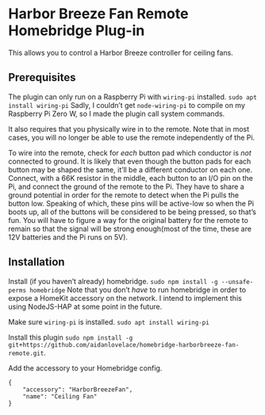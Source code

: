 # Harbor Breeze Fan Remote Homebridge Plug-in
This allows you to control a Harbor Breeze controller for ceiling fans.

## Prerequisites
The plugin can only run on a Raspberry Pi with `wiring-pi` installed. `sudo apt install wiring-pi` Sadly, I couldn’t get `node-wiring-pi` to compile on my Raspberry Pi Zero W, so I made the plugin call system commands.

It also requires that you physically wire in to the remote. Note that in most cases, you will no longer be able to use the remote independently of the Pi.

To wire into the remote, check for _each_ button pad which conductor is _not_ connected to ground. It is likely that even though the button pads for each button may be shaped the same, it’ll be a different conductor on each one. Connect, with a 66K resistor in the middle, each button to an I/O pin on the Pi, and connect the ground of the remote to the Pi. They have to share a ground potential in order for the remote to detect when the Pi pulls the button low. Speaking of which, these pins will be active-low so when the Pi boots up, all of the buttons will be considered to be being pressed, so that’s fun. You will have to figure a way for the original battery for the remote to remain so that the signal will be strong enough(most of the time, these are 12V batteries and the Pi runs on 5V).


## Installation
Install (if you haven’t already) homebridge. `sudo npm install -g --unsafe-perms homebridge` Note that you don’t _have_ to run homebridge in order to expose a HomeKit accessory on the network. I intend to implement this using NodeJS-HAP at some point in the future.

Make sure `wiring-pi` is installed. `sudo apt install wiring-pi`

Install this plugin `sudo npm install -g git+https://github.com/aidanlovelace/homebridge-harborbreeze-fan-remote.git`.

Add the accessory to your Homebridge config.
```
{
    "accessory": "HarborBreezeFan",
    "name": "Ceiling Fan"
}
```

